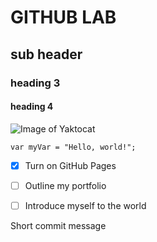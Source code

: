 # GITHUB LAB

## sub header

### heading 3

#### heading 4


![Image of Yaktocat](https://octodex.github.com/images/yaktocat.png)

```
var myVar = "Hello, world!";
```


- [x] Turn on GitHub Pages
- [ ] Outline my portfolio
- [ ] Introduce myself to the world


Short commit message
